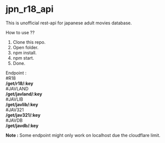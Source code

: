 # jpn_r18_api

This is unofficial rest-api for japanese adult movies database.


How to use ??
1. Clone this repo.
2. Open folder.
3. npm install.
4. npm start.
5. Done.

Endpoint : <br>
#R18 <br>
<b>/get/r18/:key</b> <br>
#JAVLAND <br>
<b>/get/javland/:key</b> <br>
#JAVLIB <br>
<b>/get/javlib/:key</b> <br>
#JAV321 <br>
<b>/get/jav321/:key</b> <br>
#JAVDB <br>
<b>/get/javdb/:key</b> <br>

<b>Note :</b> Some endpoint might only work on localhost due the cloudflare limit.
